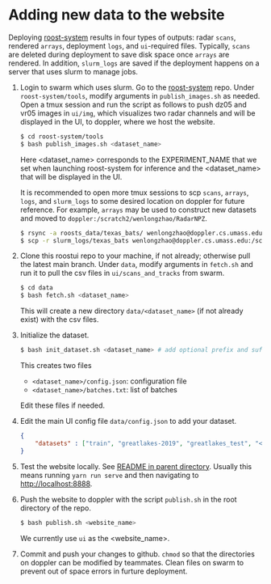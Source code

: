 # Adding new data to the website

Deploying [roost-system](https://github.com/darkecology/roost-system) results in four types of outputs: radar `scans`, rendered `arrays`, deployment `logs`, and `ui`-required files. Typically, `scans` are deleted during deployment to save disk space once `arrays` are rendered. In addition, `slurm_logs` are saved if the deployment happens on a server that uses slurm to manage jobs.

1. Login to swarm which uses slurm. Go to the [roost-system](https://github.com/darkecology/roost-system) repo. Under `roost-system/tools`, modify arguments in `publish_images.sh` as needed. Open a tmux session and run the script as follows to push dz05 and vr05 images in `ui/img`, which visualizes two radar channels and will be displayed in the UI, to doppler, where we host the website.

    ~~~ bash
    $ cd roost-system/tools
    $ bash publish_images.sh <dataset_name>
    ~~~

    Here <dataset_name> corresponds to the EXPERIMENT_NAME that we set when launching roost-system for inference and the <dataset_name> that will be displayed in the UI. 

    It is recommended to open more tmux sessions to scp `scans`, `arrays`, `logs`, and `slurm_logs` to some desired location on doppler for future reference. For example, `arrays` may be used to construct new datasets and moved to `doppler:/scratch2/wenlongzhao/RadarNPZ`.

    ~~~ bash
    $ rsync -a roosts_data/texas_bats/ wenlongzhao@doppler.cs.umass.edu:/scratch2/wenlongzhao/roosts_deployment_outputs/texas_bats/
    $ scp -r slurm_logs/texas_bats wenlongzhao@doppler.cs.umass.edu:/scratch2/wenlongzhao/roosts_deployment_outputs/slurm_logs/
    ~~~

2. Clone this roostui repo to your machine, if not already; otherwise pull the latest main branch.
Under `data`, modify arguments in `fetch.sh` and run it to pull the csv files in `ui/scans_and_tracks` from swarm. 

    ~~~ bash
    $ cd data
    $ bash fetch.sh <dataset_name>
    ~~~

    This will create a new directory `data/<dataset_name>` (if not already exist) with the csv files.

3. Initialize the dataset.

    ~~~ bash
    $ bash init_dataset.sh <dataset_name> # add optional prefix and suffix if needed
    ~~~
    
    This creates two files
    * `<dataset_name>/config.json`: configuration file
    * `<dataset_name>/batches.txt`: list of batches
    
    Edit these files if needed.

4. Edit the main UI config file `data/config.json` to add your dataset.

    ~~~ json
    {
        "datasets" : ["train", "greatlakes-2019", "greatlakes_test", "<dataset_name>"]
    }
    ~~~

5. Test the website locally. See [README in parent directory](../README.md). Usually this means running `yarn run serve` and then navigating to [http://localhost:8888]().

6. Push the website to doppler with the script `publish.sh` in the root directory of the repo.

    ~~~ bash
    $ bash publish.sh <website_name>
    ~~~
   
   We currently use `ui` as the <website_name>.

7. Commit and push your changes to github. `chmod` so that the directories on doppler can be modified by teammates. Clean files on swarm to prevent out of space errors in furture deployment.
